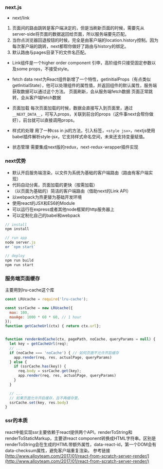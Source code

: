 ### next.js
- next/link
1. 页面间的路由跳转是客户端决定的，但是当刷新页面的时候，需要先从server-side将页面的数据返回给页面，所以服务端要先匹配。
2. 当你点浏览器回退按钮的时候，完全是由客户端的location.history控制。因为每次客户端的跳转，next都帮你做好了路由与history的绑定。
3. 默认路由与pages目录下的文件名匹配。

- Link组件是一个higher order component
引申，高阶组件只接受固定参数以及some props，不接受style。

- fetch data
next为React组件新增了一个特性，getInitialProps（有点类似getInitialState），他可以处理组件的属性值，并返回组件的默认属性，服务端获取数据可以通过这个方法。
页面刷新，会从服务端fetch数据
页面正常跳转，会从客户端fetch数据

- 页面加载
每次页面加载的时候，数据会直接写入到页面里，通过`__NEXT_DATA__`，可写入props，关联到前台的props（这件事next会帮你做好），前台就可以直接调用props。

- 样式的处理
用了一种css in js的方法，引入标签，`<style jsx>`，nextjs使用babel插件解析style-jsx，它支持样式命名空间，未来还支持变量赋值。

- 状态管理
需要集成next版的redux，next-redux-wrapper插件实现

### next优势
- 默认开启服务端渲染，以文件为系统为基础的客户端路由（路由有客户端实现）
- 代码自动分离，页面加载的更快（按需加载）
- （以页面为基础的）简洁的客户端路由（借助next的Link API）
- 以webpack为热更替为基础开发环境
- 使用react的JSX和ES6的Module
- 可以运行在express或者其他node框架的http服务器上
- 可以定制化自己的babel和webpack

```js
// install
npm install

// run app
node server.js
or `npm start`

// deploy
npm run build
npm run start
```

### 服务端页面缓存
主要用到lru-cache这个库

```js
const LRUcache = require('lru-cache');

const ssrCache = new LRUcache({
  max: 100,
  maxAge: 1000 * 60 * 60, // 1 hour
});
function getCacheUrl(ctx) { return ctx.url};


function renderAndCache(ctx, pagePath, noCache, queryParams = null) { 
  let key = getCacheUrl(req);
  // ...
  if (noCache === 'noCache') { // 如何页面不允许开启缓存
    app.render(req, res, actualPage, queryParams)
  } else {
    if (ssrCache.has(key)) {
      req.body = ssrCache.get(key);
      app.render(req, res, actualPage, queryParams)
    }
  }

  // ...
  // 如果页面允许开启缓存，且不再缓存里。
  ssrCache.set(key, res.body)
}

```

### ssr的本质
react中能实现ssr主要依赖于react提供两个API，renderToString和renderToStaticMarkup，主要讲react component转换成HTML字符串。区别是renderToString会在生成的HTML带额外属性，data-react-id，第一个DOM会有data-checksum属性，避免客户端重复渲染。
参考链接[http://www.alloyteam.com/2017/01/react-from-scratch-server-render/](http://www.alloyteam.com/2017/01/react-from-scratch-server-render/)

